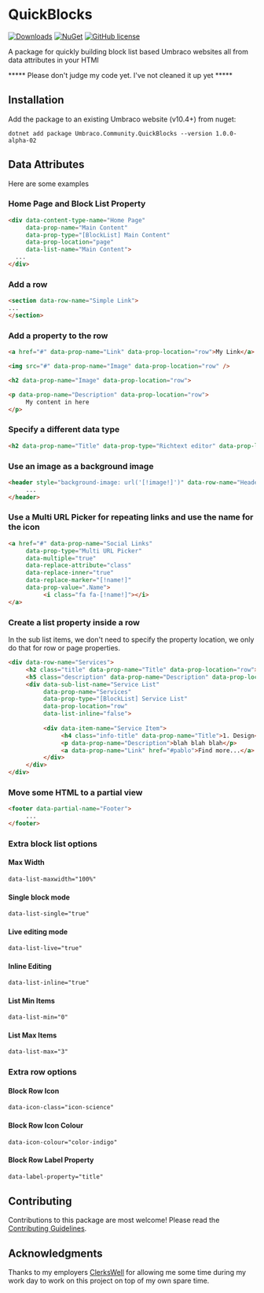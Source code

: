 # QuickBlocks

[![Downloads](https://img.shields.io/nuget/dt/Umbraco.Community.QuickBlocks?color=cc9900)](https://www.nuget.org/packages/Umbraco.Community.QuickBlocks/)
[![NuGet](https://img.shields.io/nuget/vpre/Umbraco.Community.QuickBlocks?color=0273B3)](https://www.nuget.org/packages/Umbraco.Community.QuickBlocks)
[![GitHub license](https://img.shields.io/github/license/prjseal/QuickBlocks?color=8AB803)](LICENSE)

A package for quickly building block list based Umbraco websites all from data attributes in your HTMl

***** Please don't judge my code yet. I've not cleaned it up yet *****

## Installation

Add the package to an existing Umbraco website (v10.4+) from nuget:

`dotnet add package Umbraco.Community.QuickBlocks --version 1.0.0-alpha-02`


## Data Attributes

Here are some examples

### Home Page and Block List Property

```html
<div data-content-type-name="Home Page" 
     data-prop-name="Main Content" 
     data-prop-type="[BlockList] Main Content" 
     data-prop-location="page" 
     data-list-name="Main Content">
  ...
</div>
```

### Add a row

```html
<section data-row-name="Simple Link">
...
</section>
```

### Add a property to the row

```html
<a href="#" data-prop-name="Link" data-prop-location="row">My Link</a>

<img src="#" data-prop-name="Image" data-prop-location="row" />

<h2 data-prop-name="Image" data-prop-location="row">

<p data-prop-name="Description" data-prop-location="row">
     My content in here
</p>
```

### Specify a different data type
```html
<h2 data-prop-name="Title" data-prop-type="Richtext editor" data-prop-location="row">
```

### Use an image as a background image
```html
<header style="background-image: url('[!image!]')" data-row-name="Header" data-prop-name="Image" data-prop-location="row" data-replace-marker="[!image!]" data-replace-inner="false" data-prop-type="Image Media Picker">
     ...
</header>
```

### Use a Multi URL Picker for repeating links and use the name for the icon
```html
<a href="#" data-prop-name="Social Links" 
     data-prop-type="Multi URL Picker" 
     data-multiple="true" 
     data-replace-attribute="class"  
     data-replace-inner="true" 
     data-replace-marker="[!name!]" 
     data-prop-value=".Name">
          <i class="fa fa-[!name!]"></i>
</a>
```

### Create a list property inside a row
In the sub list items, we don't need to specify the property location, we only do that for row or page properties.

```html
<div data-row-name="Services">
     <h2 class="title" data-prop-name="Title" data-prop-location="row">We build awesome products</h2>
     <h5 class="description" data-prop-name="Description" data-prop-location="row">This is the paragraph where you can write more details </h5>
     <div data-sub-list-name="Service List" 
          data-prop-name="Services" 
          data-prop-type="[BlockList] Service List" 
          data-prop-location="row" 
          data-list-inline="false">
          
          <div data-item-name="Service Item">
               <h4 class="info-title" data-prop-name="Title">1. Design</h4>
               <p data-prop-name="Description">blah blah blah</p>
               <a data-prop-name="Link" href="#pablo">Find more...</a>
          </div>
     </div>
</div>
```

### Move some HTML to a partial view

```html
<footer data-partial-name="Footer">
     ...
</footer>
```

### Extra block list options

#### Max Width

```html
data-list-maxwidth="100%"
```

#### Single block mode

```html
data-list-single="true"
```
#### Live editing mode

```html
data-list-live="true"
```
#### Inline Editing

```html
data-list-inline="true"
```

#### List Min Items

```html
data-list-min="0"
```

#### List Max Items

```html
data-list-max="3"
```

### Extra row options

#### Block Row Icon

```html
data-icon-class="icon-science"
```

#### Block Row Icon Colour

```html
data-icon-colour="color-indigo"
```

#### Block Row Label Property

```html
data-label-property="title"
```

## Contributing

Contributions to this package are most welcome! Please read the [Contributing Guidelines](CONTRIBUTING.md).

## Acknowledgments

Thanks to my employers [ClerksWell](https://www.clerkswell.com) for allowing me some time during my work day to work on this project on top of my own spare time.